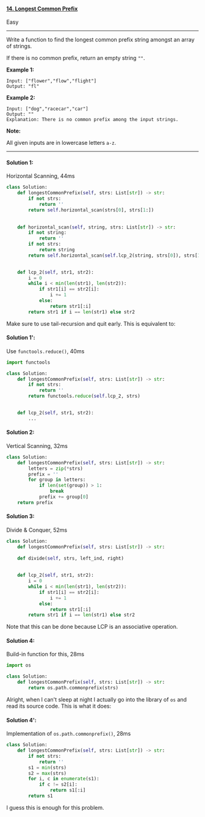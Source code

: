 #### [14. Longest Common Prefix]( https://leetcode.com/problems/longest-common-prefix/ )

Easy

---

Write a function to find the longest common prefix string amongst an array of strings.

If there is no common prefix, return an empty string `""`.

**Example 1:**

```
Input: ["flower","flow","flight"]
Output: "fl"
```

**Example 2:**

```
Input: ["dog","racecar","car"]
Output: ""
Explanation: There is no common prefix among the input strings.
```

**Note:**

All given inputs are in lowercase letters `a-z`.

---

#### Solution 1:

Horizontal Scanning, 44ms

```python
class Solution:
    def longestCommonPrefix(self, strs: List[str]) -> str:
        if not strs:
            return ''
        return self.horizontal_scan(strs[0], strs[1:])
    
    
    def horizontal_scan(self, string, strs: List[str]) -> str:
        if not string:
            return ''
        if not strs:
            return string
        return self.horizontal_scan(self.lcp_2(string, strs[0]), strs[1:])

    
    def lcp_2(self, str1, str2):
        i = 0
        while i < min(len(str1), len(str2)):
            if str1[i] == str2[i]:
                i += 1
            else:
                return str1[:i]
        return str1 if i == len(str1) else str2
```

Make sure to use tail-recursion and quit early. This is equivalent to:

#### Solution 1':

Use `functools.reduce()`, 40ms

```Python
import functools

class Solution:
    def longestCommonPrefix(self, strs: List[str]) -> str:
        if not strs:
            return ''
        return functools.reduce(self.lcp_2, strs)

    
    def lcp_2(self, str1, str2):
        ...

```

#### Solution 2:

Vertical Scanning, 32ms

```Python
class Solution:
    def longestCommonPrefix(self, strs: List[str]) -> str:
    	letters = zip(*strs)
    	prefix = ''
	    for group in letters:
        	if len(set(group)) > 1: 
                break
        	prefix += group[0]
    return prefix
```

#### Solution 3:

Divide & Conquer, 52ms

```python
class Solution:
    def longestCommonPrefix(self, strs: List[str]) -> str:
    	
    def divide(self, strs, left_ind, right)
    
    
	def lcp_2(self, str1, str2):
        i = 0
        while i < min(len(str1), len(str2)):
            if str1[i] == str2[i]:
                i += 1
            else:
                return str1[:i]
        return str1 if i == len(str1) else str2
```

Note that this can be done because LCP is an associative operation.

#### Solution 4:

Build-in function for this, 28ms

```python
import os

class Solution:
    def longestCommonPrefix(self, strs: List[str]) -> str:
        return os.path.commonprefix(strs)
```

Alright, when I can't sleep at night I actually go into the library of `os` and read its source code. This is what it does:

#### Solution 4':

Implementation of `os.path.commonprefix()`, 28ms

```python
class Solution:
    def longestCommonPrefix(self, strs: List[str]) -> str:
        if not strs:
            return ''
        s1 = min(strs)
        s2 = max(strs)
        for i, c in enumerate(s1):
            if c != s2[i]:
                return s1[:i]
        return s1
```

I guess this is enough for this problem.